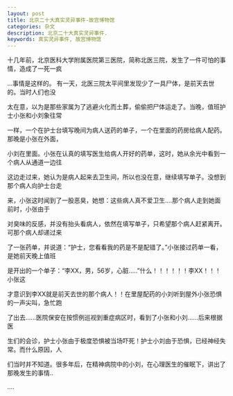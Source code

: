 ```yaml
---
layout: post
title: 北京二十大真实灵异事件-故宫博物馆
categories: 杂文
description: 北京二十大真实灵异事件.
keywords: 真实灵异事件, 故宫博物馆
---
```


十几年前，北京医科大学附属医院第三医院，简称北医三院，发生了一件可怕的事情，造成了一死一疯

...事情是这样的。 有一天，北医三院太平间里发现少了一具尸体，是前天去世的。当时人们也没

太在意，以为是那些家属为了逃避火化而土葬，偷偷把尸体运走了。当晚，值班护士小张和小刘象往常

一样，一个在护士台填写晚间为病人送药的单子，一个在里面的药房给病人配药。那晚是小张在外面，

小刘在里面。小张在认真的填写医生给病人开好的药单，这时，她从余光中看到一个病人从通道一边往

这边走过来，她认为是病人起来去卫生间，所以也没在意，继续填写单子。没想到那个病人向护士台走

来，小张这时闻到了一股恶臭，她想：这些病人真不爱卫生....那个病人走到她面前时，小张由于

对臭味的反感，并没有抬头看病人，依然在填写单子，只希望那个病人赶紧离开。可那个病人却递过来

了一张药单，并说道：“护士，您看看我的药是不是配错了。”小张接过药单一看，是她前天晚上值班

是开出的一个单子：“李XX，男，56岁，心脏.....”什么！！！！！！李XX！！！小张这

才意识到李XX就是前天去世的那个病人！！在里屋配药的小刘听到屋外小张恐惧的一声尖叫，急忙跑

了出去......医院保安在按惯例巡视到重症病区时，看到了小张和小刘......后来根据医

生们的会诊，护士小张由于极度恐惧被当场吓死！护士小刘由于恐惧，已经神经失常。而什么原因，人

们当时并不知道。很多年后，在精神病院中的小刘，在心理医生的催眠下，讲出了那晚发生的事情..

....
